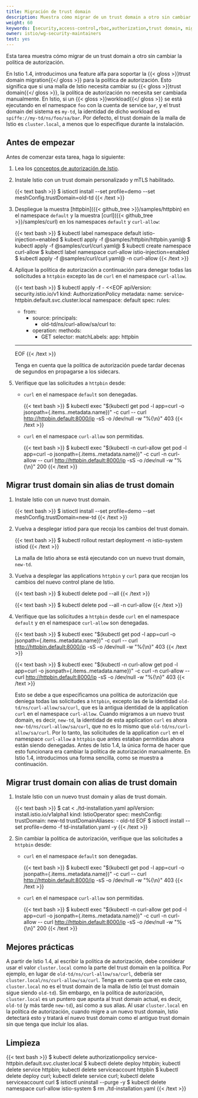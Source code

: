 ```yaml
---
title: Migración de trust domain
description: Muestra cómo migrar de un trust domain a otro sin cambiar la política de autorización.
weight: 60
keywords: [security,access-control,rbac,authorization,trust domain, migration]
owner: istio/wg-security-maintainers
test: yes
---
```


Esta tarea muestra cómo migrar de un trust domain a otro sin cambiar la política de autorización.

En Istio 1.4, introducimos una feature alfa para soportar la {{< gloss >}}trust domain migration{{</ gloss >}} para la política de autorización. Esto significa que si una
malla de Istio necesita cambiar su {{< gloss >}}trust domain{{</ gloss >}}, la política de autorización no necesita ser cambiada manualmente.
En Istio, si un {{< gloss >}}workload{{</ gloss >}} se está ejecutando en el namespace `foo` con la cuenta de service `bar`, y el trust domain del sistema es `my-td`,
la identidad de dicho workload es `spiffe://my-td/ns/foo/sa/bar`. Por defecto, el trust domain de la malla de Istio es `cluster.local`,
a menos que lo especifique durante la instalación.

## Antes de empezar

Antes de comenzar esta tarea, haga lo siguiente:

1. Lea los [conceptos de autorización de Istio](/es/docs/concepts/security/#authorization).

1. Instale Istio con un trust domain personalizado y mTLS habilitado.

    {{< text bash >}}
    $ istioctl install --set profile=demo --set meshConfig.trustDomain=old-td
    {{< /text >}}

1. Despliegue la muestra [httpbin]({{< github_tree >}}/samples/httpbin) en el namespace `default`
 y la muestra [curl]({{< github_tree >}}/samples/curl) en los namespaces `default` y `curl-allow`:

    {{< text bash >}}
    $ kubectl label namespace default istio-injection=enabled
    $ kubectl apply -f @samples/httpbin/httpbin.yaml@
    $ kubectl apply -f @samples/curl/curl.yaml@
    $ kubectl create namespace curl-allow
    $ kubectl label namespace curl-allow istio-injection=enabled
    $ kubectl apply -f @samples/curl/curl.yaml@ -n curl-allow
    {{< /text >}}

1. Aplique la política de autorización a continuación para denegar todas las solicitudes a `httpbin` excepto las de `curl` en el namespace `curl-allow`.

    {{< text bash >}}
    $ kubectl apply -f - <<EOF
    apiVersion: security.istio.io/v1
    kind: AuthorizationPolicy
    metadata:
      name: service-httpbin.default.svc.cluster.local
      namespace: default
    spec:
      rules:
      - from:
        - source:
            principals:
            - old-td/ns/curl-allow/sa/curl
        to:
        - operation:
            methods:
            - GET
      selector:
        matchLabels:
          app: httpbin
    ---
    EOF
    {{< /text >}}

    Tenga en cuenta que la política de autorización puede tardar decenas de segundos en propagarse a los sidecars.

1. Verifique que las solicitudes a `httpbin` desde:

    * `curl` en el namespace `default` son denegadas.

        {{< text bash >}}
        $ kubectl exec "$(kubectl get pod -l app=curl -o jsonpath={.items..metadata.name})" -c curl -- curl http://httpbin.default:8000/ip -sS -o /dev/null -w "%{\n}"
        403
        {{< /text >}}

    * `curl` en el namespace `curl-allow` son permitidas.

        {{< text bash >}}
        $ kubectl exec "$(kubectl -n curl-allow get pod -l app=curl -o jsonpath={.items..metadata.name})" -c curl -n curl-allow -- curl http://httpbin.default:8000/ip -sS -o /dev/null -w "%{\n}"
        200
        {{< /text >}}

## Migrar trust domain sin alias de trust domain

1. Instale Istio con un nuevo trust domain.

    {{< text bash >}}
    $ istioctl install --set profile=demo --set meshConfig.trustDomain=new-td
    {{< /text >}}

1. Vuelva a desplegar istiod para que recoja los cambios del trust domain.

    {{< text bash >}}
    $ kubectl rollout restart deployment -n istio-system istiod
    {{< /text >}}

    La malla de Istio ahora se está ejecutando con un nuevo trust domain, `new-td`.

1. Vuelva a desplegar las applications `httpbin` y `curl` para que recojan los cambios del nuevo control plane de Istio.

    {{< text bash >}}
    $ kubectl delete pod --all
    {{< /text >}}

    {{< text bash >}}
    $ kubectl delete pod --all -n curl-allow
    {{< /text >}}

1. Verifique que las solicitudes a `httpbin` desde `curl` en el namespace `default` y en el namespace `curl-allow` son denegadas.

    {{< text bash >}}
    $ kubectl exec "$(kubectl get pod -l app=curl -o jsonpath={.items..metadata.name})" -c curl -- curl http://httpbin.default:8000/ip -sS -o /dev/null -w "%{\n}"
    403
    {{< /text >}}

    {{< text bash >}}
    $ kubectl exec "$(kubectl -n curl-allow get pod -l app=curl -o jsonpath={.items..metadata.name})" -c curl -n curl-allow -- curl http://httpbin.default:8000/ip -sS -o /dev/null -w "%{\n}"
    403
    {{< /text >}}

    Esto se debe a que especificamos una política de autorización que deniega todas las solicitudes a `httpbin`, excepto las de
    la identidad `old-td/ns/curl-allow/sa/curl`, que es la antigua identidad de la application `curl` en el namespace `curl-allow`.
    Cuando migramos a un nuevo trust domain, es decir, `new-td`, la identidad de esta application `curl` es ahora `new-td/ns/curl-allow/sa/curl`,
    que no es lo mismo que `old-td/ns/curl-allow/sa/curl`. Por lo tanto, las solicitudes de la application `curl` en el namespace `curl-allow`
    a `httpbin` que antes estaban permitidas ahora están siendo denegadas. Antes de Istio 1.4, la única forma de hacer que esto funcionara era cambiar la política de autorización
    manualmente. En Istio 1.4, introducimos una forma sencilla, como se muestra a continuación.

## Migrar trust domain con alias de trust domain

1. Instale Istio con un nuevo trust domain y alias de trust domain.

    {{< text bash >}}
    $ cat <<EOF > ./td-installation.yaml
    apiVersion: install.istio.io/v1alpha1
    kind: IstioOperator
    spec:
      meshConfig:
        trustDomain: new-td
        trustDomainAliases:
          - old-td
    EOF
    $ istioctl install --set profile=demo -f td-installation.yaml -y
    {{< /text >}}

1. Sin cambiar la política de autorización, verifique que las solicitudes a `httpbin` desde:

    * `curl` en el namespace `default` son denegadas.

        {{< text bash >}}
        $ kubectl exec "$(kubectl get pod -l app=curl -o jsonpath={.items..metadata.name})" -c curl -- curl http://httpbin.default:8000/ip -sS -o /dev/null -w "%{\n}"
        403
        {{< /text >}}

    * `curl` en el namespace `curl-allow` son permitidas.

        {{< text bash >}}
        $ kubectl exec "$(kubectl -n curl-allow get pod -l app=curl -o jsonpath={.items..metadata.name})" -c curl -n curl-allow -- curl http://httpbin.default:8000/ip -sS -o /dev/null -w "%{\n}"
        200
        {{< /text >}}

## Mejores prácticas

A partir de Istio 1.4, al escribir la política de autorización, debe considerar usar el valor `cluster.local` como la
parte del trust domain en la política. Por ejemplo, en lugar de `old-td/ns/curl-allow/sa/curl`, debería ser `cluster.local/ns/curl-allow/sa/curl`.
Tenga en cuenta que en este caso, `cluster.local` no es el trust domain de la malla de Istio (el trust domain sigue siendo `old-td`). Sin embargo,
en la política de autorización, `cluster.local` es un puntero que apunta al trust domain actual, es decir, `old-td` (y más tarde `new-td`), así como a sus alias.
Al usar `cluster.local` en la política de autorización, cuando migre a un nuevo trust domain, Istio detectará esto y tratará el nuevo trust domain
como el antiguo trust domain sin que tenga que incluir los alias.

## Limpieza

{{< text bash >}}
$ kubectl delete authorizationpolicy service-httpbin.default.svc.cluster.local
$ kubectl delete deploy httpbin; kubectl delete service httpbin; kubectl delete serviceaccount httpbin
$ kubectl delete deploy curl; kubectl delete service curl; kubectl delete serviceaccount curl
$ istioctl uninstall --purge -y
$ kubectl delete namespace curl-allow istio-system
$ rm ./td-installation.yaml
{{< /text >}}
